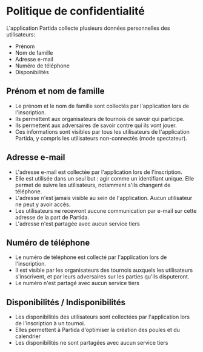 # Politique de confidentialité

L'application Partida collecte plusieurs données personnelles des utilisateurs:

* Prénom
* Nom de famille
* Adresse e-mail
* Numéro de téléphone
* Disponibilités

## Prénom et nom de famille

* Le prénom et le nom de famille sont collectés par l'application lors de l'inscription.
* Ils permettent aux organisateurs de tournois de savoir qui participe. 
* Ils permettent aux adversaires de savoir contre qui ils vont jouer.
* Ces informations sont visibles par tous les utilisateurs de l'application Partida, y compris les utilisateurs non-connectés (mode spectateur).

## Adresse e-mail

* L'adresse e-mail est collectée par l'application lors de l'inscription.
* Elle est utilisée dans un seul but : agir comme un identifiant unique. Elle permet de suivre les utilisateurs, notamment s'ils changent de téléphone. 
* L'adresse n'est jamais visible au sein de l'application. Aucun utilisateur ne peut y avoir accès.
* Les utilisateurs ne recevront aucune communication par e-mail sur cette adresse de la part de Partida.
* L'adresse n'est partagée avec aucun service tiers

## Numéro de téléphone

* Le numéro de téléphone est collecté par l'application lors de l'inscription.
* Il est visible par les organisateurs des tournois auxquels les utilisateurs s'inscrivent, et par leurs adversaires sur les parties qu'ils disputeront.
* Le numéro n'est partagé avec aucun service tiers

## Disponibilités / Indisponibilités

* Les disponibilités des utilisateurs sont collectées par l'application lors de l'inscription à un tournoi.
* Elles permettent à Partida d'optimiser la création des poules et du calendrier
* Les disponibilités ne sont partagées avec aucun service tiers
